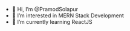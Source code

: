 - 👋 Hi, I’m @PramodSolapur
- 👀 I’m interested in MERN Stack Development
- 🌱 I’m currently learning ReactJS

<!---
PramodSolapur/PramodSolapur is a ✨ special ✨ repository because its `README.md` (this file) appears on your GitHub profile.
You can click the Preview link to take a look at your changes.
--->
